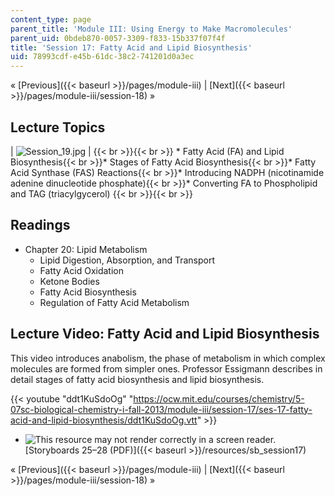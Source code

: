 ```yaml
---
content_type: page
parent_title: 'Module III: Using Energy to Make Macromolecules'
parent_uid: 0bdeb870-0057-3309-f833-15b337f07f4f
title: 'Session 17: Fatty Acid and Lipid Biosynthesis'
uid: 78993cdf-e45b-61dc-38c2-741201d0a3ec
---
```


« [Previous]({{< baseurl >}}/pages/module-iii) | [Next]({{< baseurl >}}/pages/module-iii/session-18) »

Lecture Topics
--------------

| ![Session_19.jpg](BASEURL_PLACEHOLDER/resources/session_19) |  {{< br >}}{{< br >}} *   Fatty Acid (FA) and Lipid Biosynthesis{{< br >}}*   Stages of Fatty Acid Biosynthesis{{< br >}}*   Fatty Acid Synthase (FAS) Reactions{{< br >}}*   Introducing NADPH (nicotinamide adenine dinucleotide phosphate){{< br >}}*   Converting FA to Phospholipid and TAG (triacylgycerol) {{< br >}}{{< br >}}  

Readings
--------

*   Chapter 20: Lipid Metabolism
    *   Lipid Digestion, Absorption, and Transport
    *   Fatty Acid Oxidation
    *   Ketone Bodies
    *   Fatty Acid Biosynthesis
    *   Regulation of Fatty Acid Metabolism

Lecture Video: Fatty Acid and Lipid Biosynthesis
------------------------------------------------

This video introduces anabolism, the phase of metabolism in which complex molecules are formed from simpler ones. Professor Essigmann describes in detail stages of fatty acid biosynthesis and lipid biosynthesis.

{{< youtube "ddt1KuSdoOg" "https://ocw.mit.edu/courses/chemistry/5-07sc-biological-chemistry-i-fall-2013/module-iii/session-17/ses-17-fatty-acid-and-lipid-biosynthesis/ddt1KuSdoOg.vtt" >}}

*   ![This resource may not render correctly in a screen reader.](/images/inacessible.gif)[Storyboards 25–28 (PDF)]({{< baseurl >}}/resources/sb_session17)

« [Previous]({{< baseurl >}}/pages/module-iii) | [Next]({{< baseurl >}}/pages/module-iii/session-18) »